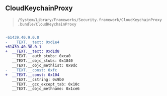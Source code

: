 ## CloudKeychainProxy

> `/System/Library/Frameworks/Security.framework/CloudKeychainProxy.bundle/CloudKeychainProxy`

```diff

-61439.40.9.0.0
-  __TEXT.__text: 0xd1e4
+61439.40.30.0.1
+  __TEXT.__text: 0xd1d8
   __TEXT.__auth_stubs: 0xca0
   __TEXT.__objc_stubs: 0x1840
   __TEXT.__objc_methlist: 0x9dc
-  __TEXT.__const: 0xfc
+  __TEXT.__const: 0x104
   __TEXT.__cstring: 0x9b0
   __TEXT.__gcc_except_tab: 0x10c
   __TEXT.__objc_methname: 0x1ce6

```
